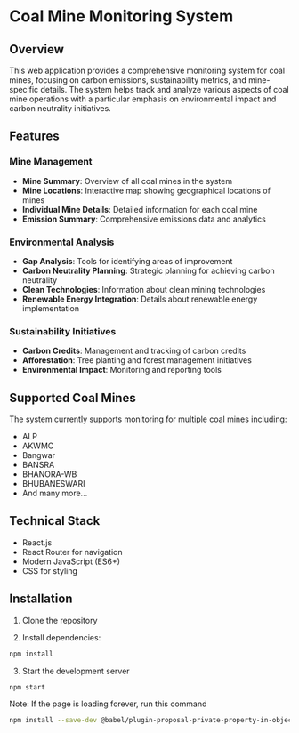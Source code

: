 # Coal Mine Monitoring System

## Overview
This web application provides a comprehensive monitoring system for coal mines, focusing on carbon emissions, sustainability metrics, and mine-specific details. The system helps track and analyze various aspects of coal mine operations with a particular emphasis on environmental impact and carbon neutrality initiatives.

## Features

### Mine Management
- **Mine Summary**: Overview of all coal mines in the system
- **Mine Locations**: Interactive map showing geographical locations of mines
- **Individual Mine Details**: Detailed information for each coal mine
- **Emission Summary**: Comprehensive emissions data and analytics

### Environmental Analysis
- **Gap Analysis**: Tools for identifying areas of improvement
- **Carbon Neutrality Planning**: Strategic planning for achieving carbon neutrality
- **Clean Technologies**: Information about clean mining technologies
- **Renewable Energy Integration**: Details about renewable energy implementation

### Sustainability Initiatives
- **Carbon Credits**: Management and tracking of carbon credits
- **Afforestation**: Tree planting and forest management initiatives
- **Environmental Impact**: Monitoring and reporting tools

## Supported Coal Mines
The system currently supports monitoring for multiple coal mines including:
- ALP
- AKWMC
- Bangwar
- BANSRA
- BHANORA-WB
- BHUBANESWARI
- And many more...

## Technical Stack
- React.js
- React Router for navigation
- Modern JavaScript (ES6+)
- CSS for styling

## Installation

1. Clone the repository

2. Install dependencies:
```bash
npm install
```
3. Start the development server
```bash
npm start
```

Note: If the page is loading forever, run this command
```bash
npm install --save-dev @babel/plugin-proposal-private-property-in-object
```
